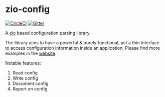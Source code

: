 # zio-config

[![CircleCI](https://circleci.com/gh/zio/zio-config/tree/master.svg?style=svg)](https://circleci.com/gh/zio/zio-config/tree/master)
[![Gitter](https://badges.gitter.im/ZIO/zio-config.svg)](https://gitter.im/ZIO/zio-config?utm_source=badge&utm_medium=badge&utm_campaign=pr-badge&utm_content=badge)

A [zio](https://github.com/scalaz/scalaz-zio) based  configuration parsing library.

The library aims to have a powerful & purely functional, yet a thin interface to access configuration information inside an application.
Please find more examples in the [website](https://zio.github.io/zio-config/).

Notable features:
1. Read config
2. Write config
3. Document config
4. Report on config